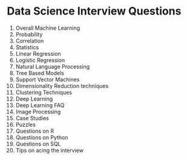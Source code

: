 # Data Science Interview Questions

1. Overall Machine Learning
2. Probability
3. Correlation
4. Statistics
5. Linear Regression
6. Logistic Regression
7. Natural Language Processing
8. Tree Based Models
9. Support Vector Machines
10. Dimensionality Reduction techniques
11. Clustering Techniques
12. Deep Learning
13. Deep Learning FAQ
14. Image Processing
15. Case Studies
16. Puzzles
17. Questions on R
18. Questions on Python
19. Questions on SQL
20. Tips on acing the interview
